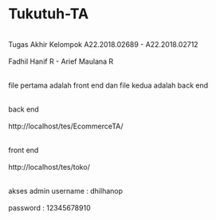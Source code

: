 # Tukutuh-TA
<br>Tugas Akhir Kelompok A22.2018.02689 - A22.2018.02712 <br>
<br> Fadhil Hanif R - Arief Maulana R <br>

<br>file pertama adalah front end dan file kedua adalah back end <br>

<br> back end <br>
<br> http://localhost/tes/EcommerceTA/ <br>

<br> front end <br>
<br> http://localhost/tes/toko/ <br>

<br>akses admin username : dhilhanop <br>
               <br> password : 12345678910 <br>
               

